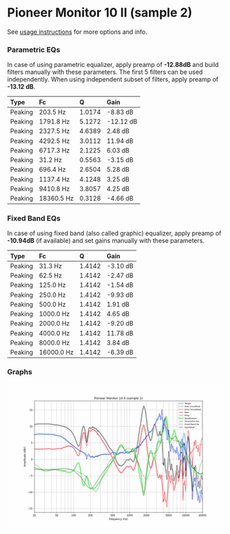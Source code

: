 # Pioneer Monitor 10 II (sample 2)
See [usage instructions](https://github.com/jaakkopasanen/AutoEq#usage) for more options and info.

### Parametric EQs
In case of using parametric equalizer, apply preamp of **-12.88dB** and build filters manually
with these parameters. The first 5 filters can be used independently.
When using independent subset of filters, apply preamp of **-13.12 dB**.

| Type    | Fc         |      Q | Gain      |
|:--------|:-----------|:-------|:----------|
| Peaking | 203.5 Hz   | 1.0174 | -8.83 dB  |
| Peaking | 1791.8 Hz  | 5.1272 | -12.12 dB |
| Peaking | 2327.5 Hz  | 4.6389 | 2.48 dB   |
| Peaking | 4292.5 Hz  | 3.0112 | 11.94 dB  |
| Peaking | 6717.3 Hz  | 2.1225 | 6.03 dB   |
| Peaking | 31.2 Hz    | 0.5563 | -3.15 dB  |
| Peaking | 696.4 Hz   | 2.6504 | 5.28 dB   |
| Peaking | 1137.4 Hz  | 4.1248 | 3.25 dB   |
| Peaking | 9410.8 Hz  | 3.8057 | 4.25 dB   |
| Peaking | 18360.5 Hz | 0.3128 | -4.66 dB  |

### Fixed Band EQs
In case of using fixed band (also called graphic) equalizer, apply preamp of **-10.94dB**
(if available) and set gains manually with these parameters.

| Type    | Fc         |      Q | Gain     |
|:--------|:-----------|:-------|:---------|
| Peaking | 31.3 Hz    | 1.4142 | -3.10 dB |
| Peaking | 62.5 Hz    | 1.4142 | -2.47 dB |
| Peaking | 125.0 Hz   | 1.4142 | -1.54 dB |
| Peaking | 250.0 Hz   | 1.4142 | -9.93 dB |
| Peaking | 500.0 Hz   | 1.4142 | 1.91 dB  |
| Peaking | 1000.0 Hz  | 1.4142 | 4.65 dB  |
| Peaking | 2000.0 Hz  | 1.4142 | -9.20 dB |
| Peaking | 4000.0 Hz  | 1.4142 | 11.78 dB |
| Peaking | 8000.0 Hz  | 1.4142 | 3.84 dB  |
| Peaking | 16000.0 Hz | 1.4142 | -6.39 dB |

### Graphs
![](./Pioneer%20Monitor%2010%20II%20(sample%202).png)